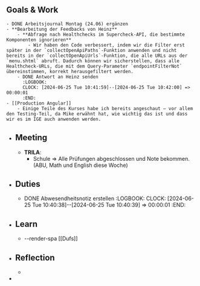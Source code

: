 ## Goals & Work
	- DONE Arbeitsjournal Montag (24.06) ergänzen
	- **Bearbeitung der Feedbacks von Heinz**
		- **Abfrage nach Healthchecks im Supercheck-API, die bestimmte Komponenten ignorieren**
			- Wir haben den Code verbessert, indem wir die Filter erst später in der `collectOpenApiPaths`-Funktion anwenden und nicht bereits in der `collectOpenApiUrls`-Funktion, die alle URLs aus der `menu.shtml` abruft. Dadurch können wir sicherstellen, dass alle Healthcheck-URLs, die mit dem Query-Parameter `endpointFilterNot` übereinstimmen, korrekt herausgefiltert werden.
		- DONE Antwort an Heinz senden
		  :LOGBOOK:
		  CLOCK: [2024-06-25 Tue 10:41:59]--[2024-06-25 Tue 10:42:00] =>  00:00:01
		  :END:
	- [[Production Angular]]
		- Einige Teile des Kurses habe ich bereits angeschaut – vor allem den Testing-Teil, da Mike erwähnt hat, wie wichtig das ist und dass wir es im IGE auch anwenden werden.
- ## Meeting
	- **TRILA**:
		- Schule => Alle Prüfungen abgeschlossen und Note bekommen. (ABU, Math und English diese Woche)
- ## Duties
	- DONE Abwesendheitsnotiz erstellen
	  :LOGBOOK:
	  CLOCK: [2024-06-25 Tue 10:40:38]--[2024-06-25 Tue 10:40:39] =>  00:00:01
	  :END:
- ## Learn
	- --render-spa [[Dufs]]
- ## Reflection
	-
-